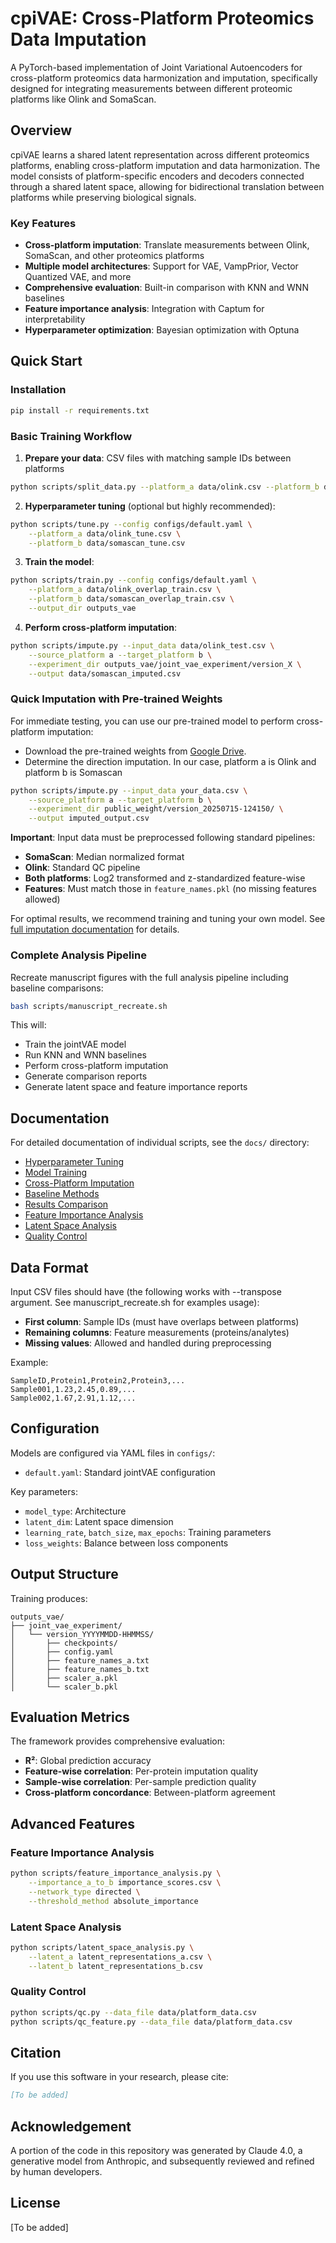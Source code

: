 # cpiVAE: Cross-Platform Proteomics Data Imputation

A PyTorch-based implementation of Joint Variational Autoencoders for cross-platform proteomics data harmonization and imputation, specifically designed for integrating measurements between different proteomic platforms like Olink and SomaScan.

## Overview

cpiVAE learns a shared latent representation across different proteomics platforms, enabling cross-platform imputation and data harmonization. The model consists of platform-specific encoders and decoders connected through a shared latent space, allowing for bidirectional translation between platforms while preserving biological signals.

### Key Features

- **Cross-platform imputation**: Translate measurements between Olink, SomaScan, and other proteomics platforms
- **Multiple model architectures**: Support for VAE, VampPrior, Vector Quantized VAE, and more
- **Comprehensive evaluation**: Built-in comparison with KNN and WNN baselines
- **Feature importance analysis**: Integration with Captum for interpretability
- **Hyperparameter optimization**: Bayesian optimization with Optuna

## Quick Start

### Installation

```bash
pip install -r requirements.txt
```

### Basic Training Workflow

1. **Prepare your data**: CSV files with matching sample IDs between platforms
```bash
python scripts/split_data.py --platform_a data/olink.csv --platform_b data/somascan.csv --output_dir data/
```

2. **Hyperparameter tuning** (optional but highly recommended):
```bash
python scripts/tune.py --config configs/default.yaml \
    --platform_a data/olink_tune.csv \
    --platform_b data/somascan_tune.csv
```

3. **Train the model**:
```bash
python scripts/train.py --config configs/default.yaml \
    --platform_a data/olink_overlap_train.csv \
    --platform_b data/somascan_overlap_train.csv \
    --output_dir outputs_vae
```

4. **Perform cross-platform imputation**:
```bash
python scripts/impute.py --input_data data/olink_test.csv \
    --source_platform a --target_platform b \
    --experiment_dir outputs_vae/joint_vae_experiment/version_X \
    --output data/somascan_imputed.csv
```

### Quick Imputation with Pre-trained Weights

For immediate testing, you can use our pre-trained model to perform cross-platform imputation:
- Download the pre-trained weights from [Google Drive](https://drive.google.com/drive/folders/1u5j3JBGjkvZrRHIDL3u1YNTqFM2JoTIO?usp=sharing).
- Determine the direction imputation. In our case, platform a is Olink and platform b is Somascan

```bash
python scripts/impute.py --input_data your_data.csv \
    --source_platform a --target_platform b \
    --experiment_dir public_weight/version_20250715-124150/ \
    --output imputed_output.csv
```

**Important**: Input data must be preprocessed following standard pipelines:
- **SomaScan**: Median normalized format
- **Olink**: Standard QC pipeline
- **Both platforms**: Log2 transformed and z-standardized feature-wise
- **Features**: Must match those in `feature_names.pkl` (no missing features allowed)

For optimal results, we recommend training and tuning your own model. See [full imputation documentation](docs/impute.md) for details.

### Complete Analysis Pipeline

Recreate manuscript figures with the full analysis pipeline including baseline comparisons:

```bash
bash scripts/manuscript_recreate.sh
```

This will:
- Train the jointVAE model
- Run KNN and WNN baselines
- Perform cross-platform imputation
- Generate comparison reports
- Generate latent space and feature importance reports


## Documentation

For detailed documentation of individual scripts, see the `docs/` directory:
- [Hyperparameter Tuning](docs/tune.md)
- [Model Training](docs/train.md)
- [Cross-Platform Imputation](docs/impute.md)
- [Baseline Methods](docs/baselines.md)
- [Results Comparison](docs/comparison.md)
- [Feature Importance Analysis](docs/feature_importance.md)
- [Latent Space Analysis](docs/latent_space.md)
- [Quality Control](docs/quality_control.md)



## Data Format

Input CSV files should have (the following works with --transpose argument. See manuscript_recreate.sh for examples usage):
- **First column**: Sample IDs (must have overlaps between platforms)
- **Remaining columns**: Feature measurements (proteins/analytes)
- **Missing values**: Allowed and handled during preprocessing

Example:
```
SampleID,Protein1,Protein2,Protein3,...
Sample001,1.23,2.45,0.89,...
Sample002,1.67,2.91,1.12,...
```

## Configuration

Models are configured via YAML files in `configs/`:
- `default.yaml`: Standard jointVAE configuration

Key parameters:
- `model_type`: Architecture
- `latent_dim`: Latent space dimension
- `learning_rate`, `batch_size`, `max_epochs`: Training parameters
- `loss_weights`: Balance between loss components

## Output Structure

Training produces:
```
outputs_vae/
├── joint_vae_experiment/
│   └── version_YYYYMMDD-HHMMSS/
│       ├── checkpoints/
│       ├── config.yaml
│       ├── feature_names_a.txt
│       ├── feature_names_b.txt
│       ├── scaler_a.pkl
│       └── scaler_b.pkl
```

## Evaluation Metrics

The framework provides comprehensive evaluation:
- **R²**: Global prediction accuracy
- **Feature-wise correlation**: Per-protein imputation quality  
- **Sample-wise correlation**: Per-sample prediction quality
- **Cross-platform concordance**: Between-platform agreement

## Advanced Features

### Feature Importance Analysis
```bash
python scripts/feature_importance_analysis.py \
    --importance_a_to_b importance_scores.csv \
    --network_type directed \
    --threshold_method absolute_importance
```

### Latent Space Analysis
```bash
python scripts/latent_space_analysis.py \
    --latent_a latent_representations_a.csv \
    --latent_b latent_representations_b.csv
```

### Quality Control
```bash
python scripts/qc.py --data_file data/platform_data.csv
python scripts/qc_feature.py --data_file data/platform_data.csv
```

## Citation

If you use this software in your research, please cite:

```bibtex
[To be added]
```

## Acknowledgement

A portion of the code in this repository was generated by Claude 4.0, a generative model from Anthropic, and subsequently reviewed and refined by human developers.


## License

[To be added]